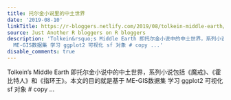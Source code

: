 ```yaml
---
title: 托尔金小说里的中土世界
date: '2019-08-10'
linkTitle: https://r-bloggers.netlify.com/2019/08/tolkein-middle-earth/
source: Just Another R bloggers on R bloggers
description: 'Tolkein&rsquo;s Middle Earth 即托尔金小说中的中土世界，系列小说包括《魔戒》、《霍比特人》和《指环王》。本文的目的就是基于
  ME-GIS数据集 学习 ggplot2 可视化 sf 对象 # copy ...'
disable_comments: true
---
```

Tolkein&rsquo;s Middle Earth 即托尔金小说中的中土世界，系列小说包括《魔戒》、《霍比特人》和《指环王》。本文的目的就是基于 ME-GIS数据集 学习 ggplot2 可视化 sf 对象 # copy ...